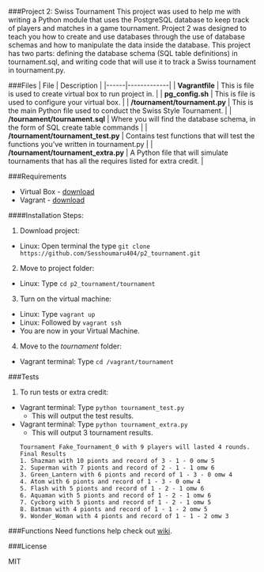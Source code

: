###Project 2: Swiss Tournament
This project was used to help me with writing a Python module that uses the PostgreSQL database to keep track of players and matches in a game tournament.
Project 2 was designed to teach you how to create and use databases through the use of database schemas and how to manipulate the data inside the database. This project has two parts: defining the database schema (SQL table definitions) in tournament.sql, and writing code that will use it to track a Swiss tournament in tournament.py.


###Files
| File | Description |
|------|-------------|
| **Vagrantfile** | This is file is used to create virtual box to run project in. |
| **pg_config.sh** | This is file is used to configure your virtual box. |
| **/tournament/tournament.py** | This is the main Python file used to conduct the Swiss Style Tournament. |
| **/tournament/tournament.sql** | Where you will find the database schema, in the form of SQL create table commands |
| **/tournament/tournament_test.py** | Contains test functions that will test the functions you’ve written in tournament.py |
| **/tournament/tournament_extra.py** | A Python file that will simulate tournaments that has all the requires listed for extra credit. |

###Requirements
* Virtual Box - [download](https://www.virtualbox.org/wiki/Downloads)
* Vagrant - [download](https://www.vagrantup.com/downloads)

####Installation Steps:
1. Download project:
  - Linux: Open terminal the type `git clone https://github.com/Sesshoumaru404/p2_tournament.git`
2. Move to project folder:
  - Linux: Type `cd p2_tournament/tournament`
3. Turn on the virtual machine:
  - Linux: Type `vagrant up`
  - Linux: Followed by `vagrant ssh`
  - You are now in your Virtual Machine.
4. Move to the *tournament* folder:
  - Vagrant terminal: Type `cd /vagrant/tournament`

###Tests
1. To run tests or extra credit:
  - Vagrant terminal: Type `python tournament_test.py`
    - This will output the test results.
  - Vagrant terminal: Type `python tournament_extra.py`
    - This will output 3 tournament results.
    ```
    Tournament Fake_Tournament_0 with 9 players will lasted 4 rounds.
    Final Results
    1. Shazman with 10 pionts and record of 3 - 1 - 0 omw 5
    2. Superman with 7 pionts and record of 2 - 1 - 1 omw 6
    3. Green_Lantern with 6 pionts and record of 1 - 3 - 0 omw 4
    4. Atom with 6 pionts and record of 1 - 3 - 0 omw 4
    5. Flash with 5 pionts and record of 1 - 2 - 1 omw 6
    6. Aquaman with 5 pionts and record of 1 - 2 - 1 omw 6
    7. Cycborg with 5 pionts and record of 1 - 2 - 1 omw 5
    8. Batman with 4 pionts and record of 1 - 1 - 2 omw 5
    9. Wonder_Woman with 4 pionts and record of 1 - 1 - 2 omw 3
    ```

###Functions
Need functions help check out [wiki](https://github.com/Sesshoumaru404/p2_tournament/wiki/Functions).

###License

MIT
